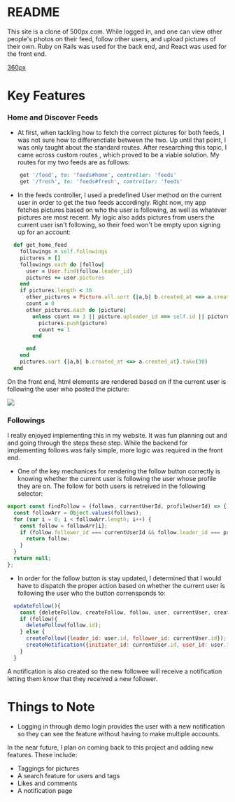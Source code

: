 # README

This site is a clone of 500px.com. While logged in, and one can view other people's photos on their feed, follow other users, and upload pictures of their own. Ruby on Rails was used for the back end, and React was used for the front end.

[360px](https://threesixtypixels.herokuapp.com/#/)

# Key Features

### Home and Discover Feeds

* At first, when tackling how to fetch the correct pictures for both feeds, I was not sure how to differenctiate between the two. Up until that point, I was only taught about the standard routes. After researching this topic, I came across custom routes , which proved to be a viable solution. My routes for my two feeds are as follows:

```ruby
    get '/feed', to: 'feeds#home', controller: 'feeds'
    get '/fresh', to: 'feeds#fresh', controller: 'feeds'
```
* In the feeds controller, I used a predefined User method on the current user in order to get the two feeds accordingly. Right now, my app fetches pictures based on who the user is following, as well as whatever pictures are most recent. My logic also adds pictures from users the current user isn't following, so their feed won't be empty upon signing up for an account:

```ruby
  def get_home_feed
    followings = self.followings
    pictures = []
    followings.each do |follow|
      user = User.find(follow.leader_id)
      pictures += user.pictures
    end
    if pictures.length < 30
      other_pictures = Picture.all.sort {|a,b| b.created_at <=> a.created_at}
      count = 0
      other_pictures.each do |picture|
        unless count == 3 || picture.uploader_id === self.id || pictures.include?(picture)
          pictures.push(picture)
          count += 1
        end

      end
    end
    pictures.sort {|a,b| b.created_at <=> a.created_at}.take(30)
  end
```
On the front end, html elements are rendered based on if the current user is following the user who posted the picture:

![](https://res.cloudinary.com/dbm56y2y/image/upload/v1529098063/suggested.png)

### Followings
I really enjoyed implementing this in my website. It was fun planning out and and going through the steps these step. While the backend for implementing follows was faily simple, more logic was required in the front end.

* One of the key mechanices for rendering the follow button correctly is knowing whether the current user is following the user whose profile they are on. The follow for both users is retreived in the following selector:

```javascript
export const findFollow = (follows, currentUserId, profileUserId) => {
  const followArr = Object.values(follows);
  for (var i = 0; i < followArr.length; i++) {
    const follow = followArr[i];
    if (follow.follower_id === currentUserId && follow.leader_id === profileUserId) {
      return follow;
    }
  }
  return null;
};
```

* In order for the follow button is stay updated, I determined that I would have to dispatch the proper action based on whether the current user is following the user who the button corrensponds to:

```javascript
  updateFollow(){
    const {deleteFollow, createFollow, follow, user, currentUser, createNotification} = this.props;
    if (follow){
      deleteFollow(follow.id);
    } else {
      createFollow({leader_id: user.id, follower_id: currentUser.id});
      createNotification({initiator_id: currentUser.id, user_id: user.id});
    }
  }
```

   A notification is also created so the new followee will receive a notification letting them know that they received a new follower.

# Things to Note

* Logging in through demo login provides the user with a new notification so they can see the feature without having to make multiple accounts.

In the near future, I plan on coming back to this project and adding new features. These include:

* Taggings for pictures
* A search feature for users and tags
* Likes and comments
* A notification page
